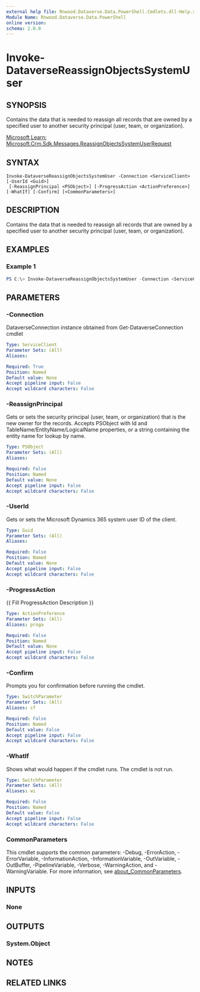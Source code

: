 ```yaml
---
external help file: Rnwood.Dataverse.Data.PowerShell.Cmdlets.dll-Help.xml
Module Name: Rnwood.Dataverse.Data.PowerShell
online version:
schema: 2.0.0
---
```


# Invoke-DataverseReassignObjectsSystemUser

## SYNOPSIS
Contains the data that is needed to reassign all records that are owned by a specified user to another security principal (user, team, or organization).

[Microsoft Learn: Microsoft.Crm.Sdk.Messages.ReassignObjectsSystemUserRequest](https://learn.microsoft.com/dotnet/api/Microsoft.Crm.Sdk.Messages.ReassignObjectsSystemUserRequest)

## SYNTAX

```
Invoke-DataverseReassignObjectsSystemUser -Connection <ServiceClient> [-UserId <Guid>]
 [-ReassignPrincipal <PSObject>] [-ProgressAction <ActionPreference>] [-WhatIf] [-Confirm] [<CommonParameters>]
```

## DESCRIPTION
Contains the data that is needed to reassign all records that are owned by a specified user to another security principal (user, team, or organization).

## EXAMPLES

### Example 1
```powershell
PS C:\> Invoke-DataverseReassignObjectsSystemUser -Connection <ServiceClient> -UserId <Guid> -ReassignPrincipal <PSObject>
```

## PARAMETERS

### -Connection
DataverseConnection instance obtained from Get-DataverseConnection cmdlet

```yaml
Type: ServiceClient
Parameter Sets: (All)
Aliases:

Required: True
Position: Named
Default value: None
Accept pipeline input: False
Accept wildcard characters: False
```

### -ReassignPrincipal
Gets or sets the security principal (user, team, or organization) that is the new owner for the records. Accepts PSObject with Id and TableName/EntityName/LogicalName properties, or a string containing the entity name for lookup by name.

```yaml
Type: PSObject
Parameter Sets: (All)
Aliases:

Required: False
Position: Named
Default value: None
Accept pipeline input: False
Accept wildcard characters: False
```

### -UserId
Gets or sets the Microsoft Dynamics 365 system user ID of the client.

```yaml
Type: Guid
Parameter Sets: (All)
Aliases:

Required: False
Position: Named
Default value: None
Accept pipeline input: False
Accept wildcard characters: False
```

### -ProgressAction
{{ Fill ProgressAction Description }}

```yaml
Type: ActionPreference
Parameter Sets: (All)
Aliases: proga

Required: False
Position: Named
Default value: None
Accept pipeline input: False
Accept wildcard characters: False
```

### -Confirm
Prompts you for confirmation before running the cmdlet.

```yaml
Type: SwitchParameter
Parameter Sets: (All)
Aliases: cf

Required: False
Position: Named
Default value: False
Accept pipeline input: False
Accept wildcard characters: False
```

### -WhatIf
Shows what would happen if the cmdlet runs. The cmdlet is not run.

```yaml
Type: SwitchParameter
Parameter Sets: (All)
Aliases: wi

Required: False
Position: Named
Default value: False
Accept pipeline input: False
Accept wildcard characters: False
```

### CommonParameters
This cmdlet supports the common parameters: -Debug, -ErrorAction, -ErrorVariable, -InformationAction, -InformationVariable, -OutVariable, -OutBuffer, -PipelineVariable, -Verbose, -WarningAction, and -WarningVariable. For more information, see [about_CommonParameters](http://go.microsoft.com/fwlink/?LinkID=113216).

## INPUTS

### None
## OUTPUTS

### System.Object
## NOTES

## RELATED LINKS
